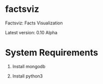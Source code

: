 factsviz
========

Factsviz: Facts Visualization

Latest version: 0.10 Alpha

System Requirements
===================

1. Install mongodb

2. Install python3


